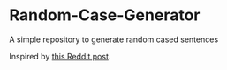 # Random-Case-Generator
A simple repository to generate random cased sentences

Inspired by [this Reddit post](https://www.reddit.com/r/DidntKnowIWantedThat/comments/sd2dcg/well_hot_damn_thats_a_marvelous_creation/).
